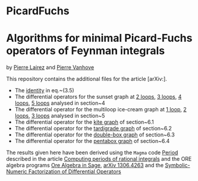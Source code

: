 # PicardFuchs
Algorithms for minimal Picard-Fuchs operators of Feynman integrals
==================================================================
by [Pierre Lairez](http://https://pierre.lairez.fr) and [Pierre Vanhove](https://pierrevanhove.github.io)

This repository contains the additional files for the article [arXiv:].

* The [identity](https://nbviewer.org/github/pierrevanhove/PicardFuchs/blob/main/Identity.ipynb) in eq.~(3.5)
* The differential operators for the sunset graph at
  [2 loops](https://nbviewer.org/github/pierrevanhove/PicardFuchs/blob/main/PF-2sunset.ipynb),
[3 loops](https://nbviewer.org/github/pierrevanhove/PicardFuchs/blob/main/PF-3sunset.ipynb), 
[4 loops](https://nbviewer.org/github/pierrevanhove/PicardFuchs/blob/main/PF-4sunset.ipynb),
[5 loops](https://nbviewer.org/github/pierrevanhove/PicardFuchs/blob/main/PF-5sunset.ipynb)  analysed in  section~4
* The differential operator for the multiloop ice-cream graph at
  [1 loop](https://nbviewer.org/github/pierrevanhove/PicardFuchs/blob/main/PF-triangle.ipynb),   [2 loops](http://PF-icecream-2loop.ipynb),
[3 loops](https://nbviewer.org/github/pierrevanhove/PicardFuchs/blob/main/PF-icecream-3loop.ipynb)
analysed in section~5
* The differential operator for the [kite graph](https://nbviewer.org/github/pierrevanhove/PicardFuchs/blob/main/PF-Kite.ipynb) of section~6.1
* The differential operator for the
  [tardigrade graph](https://nbviewer.org/github/pierrevanhove/PicardFuchs/blob/main/PF-Tardigrade.ipynb) of section~6.2
* The differential operator for the [double-box graph](https://nbviewer.org/github/pierrevanhove/PicardFuchs/blob/main/PF-DoubleBox.ipynb)
   of section~6.3
* The differential operator for the [pentabox graph](https://nbviewer.org/github/pierrevanhove/PicardFuchs/blob/main/PF-Pentabox.ipynb)
  of section~6.4

The results given here have been derived using the `Magma` code [Period](https://github.com/lairez/periods) described in the article [Computing periods of rational integrals](https://arxiv.org/abs/1404.5069) and the ORE algebra programs [Ore Algebra in Sage](http://www.risc.jku.at/research/combinat/software/ore_algebra), [arXiv 1306.4263](https://arxiv.org/abs/1306.4263) and the [Symbolic-Numeric Factorization of Differential Operators](https://arxiv.org/abs/2205.08991)
